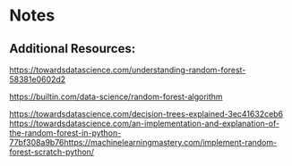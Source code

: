 # Notes

## Additional Resources:

https://towardsdatascience.com/understanding-random-forest-58381e0602d2

https://builtin.com/data-science/random-forest-algorithm

https://towardsdatascience.com/decision-trees-explained-3ec41632ceb6
https://towardsdatascience.com/an-implementation-and-explanation-of-the-random-forest-in-python-77bf308a9b76https://machinelearningmastery.com/implement-random-forest-scratch-python/
